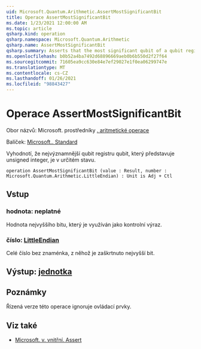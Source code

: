 ```yaml
---
uid: Microsoft.Quantum.Arithmetic.AssertMostSignificantBit
title: Operace AssertMostSignificantBit
ms.date: 1/23/2021 12:00:00 AM
ms.topic: article
qsharp.kind: operation
qsharp.namespace: Microsoft.Quantum.Arithmetic
qsharp.name: AssertMostSignificantBit
qsharp.summary: Asserts that the most significant qubit of a qubit register representing an unsigned integer is in a particular state.
ms.openlocfilehash: b0b52a4ba7492d68896669aeb0b6b550d2f27f64
ms.sourcegitcommit: 71605ea9cc630e84e7ef29027e1f0ea06299747e
ms.translationtype: MT
ms.contentlocale: cs-CZ
ms.lasthandoff: 01/26/2021
ms.locfileid: "98843427"
---
```

# <a name="assertmostsignificantbit-operation"></a>Operace AssertMostSignificantBit

Obor názvů: Microsoft. prostředníky [. aritmetické operace](xref:Microsoft.Quantum.Arithmetic)

Balíček: [Microsoft.. Standard](https://nuget.org/packages/Microsoft.Quantum.Standard)


Vyhodnotí, že nejvýznamnější qubit registru qubit, který představuje unsigned integer, je v určitém stavu.

```qsharp
operation AssertMostSignificantBit (value : Result, number : Microsoft.Quantum.Arithmetic.LittleEndian) : Unit is Adj + Ctl
```


## <a name="input"></a>Vstup

### <a name="value--__invalidresult__"></a>hodnota: __neplatné <Result>__

Hodnota nejvyššího bitu, který je využíván jako kontrolní výraz.


### <a name="number--littleendian"></a>číslo: [LittleEndian](xref:Microsoft.Quantum.Arithmetic.LittleEndian)

Celé číslo bez znaménka, z něhož je zaškrtnuto nejvyšší bit.



## <a name="output--unit"></a>Výstup: [jednotka](xref:microsoft.quantum.lang-ref.unit)



## <a name="remarks"></a>Poznámky

Řízená verze této operace ignoruje ovládací prvky.

## <a name="see-also"></a>Viz také

- [Microsoft. v. vnitřní. Assert](xref:Microsoft.Quantum.Intrinsic.Assert)